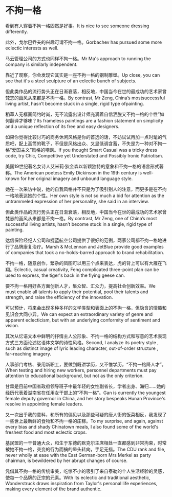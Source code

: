 # 不拘一格

<p><span class="chinese">看到有人穿着不拘一格固然是好事。</span><span class="english">It is nice to see someone dressing differently.</span></p>

<p><span class="chinese">此外，戈尔巴乔夫的兴趣可谓不拘一格。</span><span class="english">Gorbachev has pursued some more eclectic interests as well.</span></p>

<p><span class="chinese">马云管理公司的方式也同样不拘一格。</span><span class="english">Mr Ma's approach to running the company is similarly independent.</span></p>

<p><span class="chinese">靠近了观察，你会发现它其实是一座不拘一格的钢制雕塑。</span><span class="english">Up close, you can see that it's a steel sculpture of an eclectic bunch of subjects.</span></p>

<p><span class="chinese">但此类作品的流行势头正在日渐衰落，相反地，中国当今在世的最成功的艺术家曾梵志的画风从来都是不拘一格。</span><span class="english">By contrast, Mr Zeng, China’s mostsuccessful living artist, hasn’t become stuck in a single, rigid type ofpainting.</span></p>

<p><span class="chinese">稻草人无框画简约时尚，无不流露出设计师充满着自信洒脱又不拘一格的个性”如何翻译才够味？</span><span class="english">Its frameless paintings are a fashion statement on simplicity and a unique reflection of its free and easy designers.</span></p>

<p><span class="chinese">如果你觉得比较讨巧的商务休闲风格是你的首选的话，不妨试试再加一点时髦的气质吧，配上高筒的靴子，不但是风格出众、又显低调含蓄，不失是为一种对不拘一格“爱国主义”风格的嘲讽。</span><span class="english">If you thought Smart Casual was a tricky dress code, try Chic, Competitive yet Understated and Possibly Ironic Patriotism.</span></p>

<p><span class="chinese">美国19世纪著名女诗人艾米莉·狄金森以新颖独特的意象和不拘一格的语言形式著称。</span><span class="english">The American poetess Emily Dickinson in the 19th century is well-known for her original imagery and unbound language style.</span></p>

<p><span class="chinese">她在一次采访中说，她的自我风格并不只是为了吸引别人的注意，而更多是在不拘一格地表达她的个性。</span><span class="english">Her own style is not so much a bid for attention as the untrammeled expression of her personality, she said in an interview.</span></p>

<p><span class="chinese">但此类作品的流行势头正在日渐衰落，相反地，中国当今在世的最成功的艺术家曾梵志的画风从来都是不拘一格。</span><span class="english">By contrast, Mr Zeng, one of China’s most successful living artists, hasn’t become stuck in a single, rigid type of painting.</span></p>

<p><span class="chinese">达信保险经纪人公司和捷蓝航空公司提供了很好的范例，两家公司都不拘一格地进行了品牌康复治疗。</span><span class="english">Marsh & McLennan and JetBlue provide good examples of companies that took a no-holds-barred approach to brand rehabilitation.</span></p>

<p><span class="chinese">不拘一格，随意创作，繁杂的凤图可以用三个点来表达，虎的背上可以有大雁在飞翔。</span><span class="english">Eclectic, casual creativity, Feng complicated three-point plan can be used to express, the tiger's back in the flying geese can.</span></p>

<p><span class="chinese">要不拘一格用好各方面创新人才，集众智、汇众力，提高社会创新效率。</span><span class="english">We must enable all talents to apply their potential, pool their talents and strength, and raise the efficiency of the innovation.</span></p>

<p><span class="chinese">可以预计，将来会出现多种多样的文学类型和表面上的不拘一格，但隐含的情趣和见识会大同小异。</span><span class="english">We can expect an extraordinary variety of genre and apparent eclecticism, but with an underlying conformity of sentiment and vision.</span></p>

<p><span class="chinese">其次从忆语文本中鲜明的抒情主人公形象、不拘一格的结构方式和写意的艺术表现方式三方面论述忆语体文学的诗性风格。</span><span class="english">Second, I analyze its poetry style , such as distinct image of lyric leading character, out-of-order structure , far-reaching imagery.</span></p>

<p><span class="chinese">人事部门考核、录用新职工，要做到既讲学历，又不惟学历，“不拘一格降人才”。</span><span class="english">When testing and hiring new workers, personnel departments must pay attention to educational background, but not as the only criterion.</span></p>

<p><span class="chinese">甘霖是目前中国省政府领导班子中最年轻的女性副省长，学者出身、海归……她的经历代表着湖南省在任用女干部上的“不拘一格”。</span><span class="english">Gan is currently the youngest female deputy governor in China, and her story bespeaks Hunan Province's resolve in appointing female leaders.</span></p>

<p><span class="chinese">又一次出乎我的意料，和所有的偏见以及那些可疑的唐人街的饭菜相反，我发现了一些世上最新鲜的食物和不拘一格的庄稼。</span><span class="english">To my surprise, and again, against every bias and shady Chinatown meals, I also found some of the world's freshest food and most eclectic crops.</span></p>

<p><span class="chinese">基民盟的一干普通大众，和生于东德的默克尔主席相处一直都感到非常拘束，时常被她不拘一格，突变的行为而搞的晕头转向，手足无措。</span><span class="english">The CDU rank and file, never wholly at ease with the East German-born Mrs Merkel as party chairman, is bewildered by her abrupt changes of course.</span></p>

<p><span class="chinese">凭借其不拘一格的传统审美，吃惊不小的吸引了来自泰勒的个人生活经验的灵感，使每一个品牌的正宗的元素。</span><span class="english">With its eclectic and traditional aesthetic, Wonderstruck draws inspiration from Taylor's personal life experiences, making every element of the brand authentic.</span></p>

